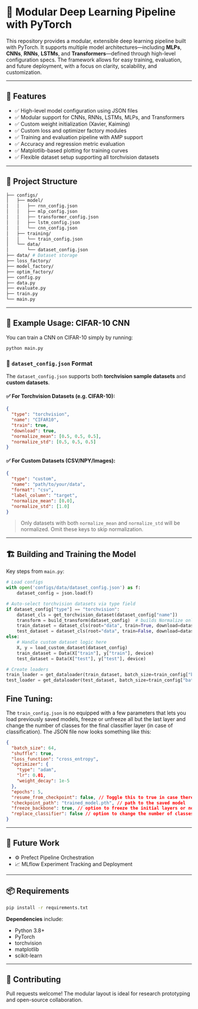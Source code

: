 # 🔧 Modular Deep Learning Pipeline with PyTorch

This repository provides a modular, extensible deep learning pipeline built with PyTorch. It supports multiple model architectures—including **MLPs**, **CNNs**, **RNNs**, **LSTMs**, and **Transformers**—defined through high-level configuration specs. The framework allows for easy training, evaluation, and future deployment, with a focus on clarity, scalability, and customization.

---

## 🚀 Features

- ✅ High-level model configuration using JSON files
- ✅ Modular support for CNNs, RNNs, LSTMs, MLPs, and Transformers
- ✅ Custom weight initialization (Xavier, Kaiming)
- ✅ Custom loss and optimizer factory modules
- ✅ Training and evaluation pipeline with AMP support
- ✅ Accuracy and regression metric evaluation
- ✅ Matplotlib-based plotting for training curves
- ✅ Flexible dataset setup supporting all torchvision datasets

---

## 📁 Project Structure

```bash
├── configs/
│   ├── model/
│   │   ├── rnn_config.json
│   │   ├── mlp_config.json
│   │   ├── transformer_config.json
│   │   ├── lstm_config.json
│   │   └── cnn_config.json
│   ├── training/
│   │   └── train_config.json
│   └── data/
│       └── dataset_config.json
├── data/ # Dataset storage
├── loss_factory/
├── model_factory/
├── optim_factory/
├── config.py
├── data.py
├── evaluate.py
├── train.py
└── main.py
```

---

## 🧪 Example Usage: CIFAR-10 CNN

You can train a CNN on CIFAR-10 simply by running:

```bash
python main.py
```

### 🔧 `dataset_config.json` Format

The `dataset_config.json` supports both **torchvision sample datasets** and **custom datasets**.

#### ✅ For Torchvision Datasets (e.g. CIFAR-10):

```json
{
  "type": "torchvision",
  "name": "CIFAR10",
  "train": true,
  "download": true,
  "normalize_mean": [0.5, 0.5, 0.5],
  "normalize_std": [0.5, 0.5, 0.5]
}
```

#### ✅ For Custom Datasets (CSV/NPY/Images):

```json
{
  "type": "custom",
  "name": "path/to/your/data",
  "format": "csv",
  "label_column": "target",
  "normalize_mean": [0.0],
  "normalize_std": [1.0]
}
```

> Only datasets with both `normalize_mean` and `normalize_std` will be normalized. Omit these keys to skip normalization.

---

## 🏗️ Building and Training the Model

Key steps from `main.py`:
```python
# Load configs
with open('configs/data/dataset_config.json') as f:
    dataset_config = json.load(f)

# Auto-select torchvision datasets via type field
if dataset_config["type"] == "torchvision":
    dataset_cls = get_torchvision_dataset(dataset_config["name"])
    transform = build_transform(dataset_config)  # builds Normalize only if fields exist
    train_dataset = dataset_cls(root="data", train=True, download=dataset_config.get("download", True), transform=transform)
    test_dataset = dataset_cls(root="data", train=False, download=dataset_config.get("download", True), transform=transform)
else:
    # Handle custom dataset logic here
    X, y = load_custom_dataset(dataset_config)
    train_dataset = Data(X["train"], y["train"], device)
    test_dataset = Data(X["test"], y["test"], device)

# Create loaders
train_loader = get_dataloader(train_dataset, batch_size=train_config["batch_size"], shuffle=train_config["shuffle"])
test_loader = get_dataloader(test_dataset, batch_size=train_config["batch_size"])
```

## Fine Tuning:

The `train_config.json` is no equipped with a few parameters that lets you load previously saved models, freeze or unfreeze all but the last layer and change the number of classes for the final classifier layer (in case of classification). The JSON file now looks something like this:

```json
{
  "batch_size": 64,
  "shuffle": true,
  "loss_function": "cross_entropy",
  "optimizer": {
    "type": "adam",
    "lr": 0.01,
    "weight_decay": 1e-5
  },
  "epochs": 5,
  "resume_from_checkpoint": false, // Toggle this to true in case there is a previously saved model you want to work with
  "checkpoint_path": "trained_model.pth", // path to the saved model
  "freeze_backbone": true, // option to freeze the initial layers or not
  "replace_classifier": false // option to change the number of classes
}
```

---

## 🔮 Future Work

- ⚙️ Prefect Pipeline Orchestration
- 📈 MLflow Experiment Tracking and Deployment

---

## 📦 Requirements

```bash
pip install -r requirements.txt
```

**Dependencies** include:
- Python 3.8+
- PyTorch
- torchvision
- matplotlib
- scikit-learn

---

## 🤝 Contributing

Pull requests welcome! The modular layout is ideal for research prototyping and open-source collaboration.